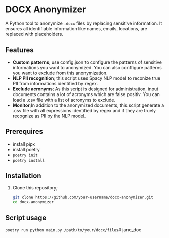 # DOCX Anonymizer

A Python tool to anonymize `.docx` files by replacing sensitive information. It ensures all identifiable information like names, emails, locations, are replaced with placeholders.

## Features
- **Custom patterns**; use config.json to configure the patterns of sensitive informations you want to anonymized. You can also conffigure patterns you want to exclude from this anonymization.
- **NLP PII recognition**; this script uses Spacy NLP model to reconize true PII from informations identified by regex.
- **Exclude acronyms**; As this script is designed for administration, input documents contains a lot of acronyms which are false positiv. You can load a .csv file with a list of acronyms to exclude.
- **Monitor**;In addition to the anonymized documents, this script generate a .csv file with all expressions identified by regex and if they are truely recognize as PII by the NLP model.

## Prerequires
- install pipx
- install poetry
- `poetry init`
- `poetry install`

## Installation
1. Clone this repository;
   ```bash
   git clone https;//github.com/your-username/docx-anonymizer.git
   cd docx-anonymizer

## Script usage
`poetry run python main.py /path/to/your/docx/files`# jane_doe

